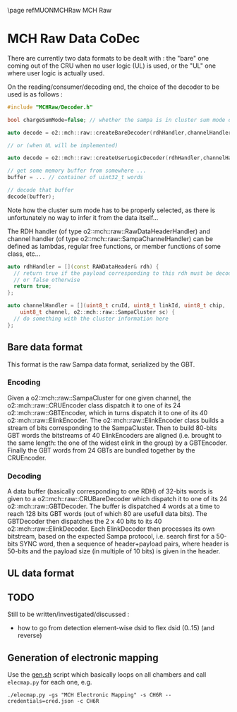 \page refMUONMCHRaw MCH Raw

# MCH Raw Data CoDec

There are currently two data formats to be dealt with : the "bare" one coming out of the CRU when no user logic (UL) is used, or the "UL" one where user logic is actually used.

On the reading/consumer/decoding end, the choice of the decoder to be used is as follows :

```.cpp
#include "MCHRaw/Decoder.h"

bool chargeSumMode=false; // whether the sampa is in cluster sum mode or not

auto decode = o2::mch::raw::createBareDecoder(rdhHandler,channelHandler,chargeSumMode);

// or (when UL will be implemented)

auto decode = o2::mch::raw::createUserLogicDecoder(rdhHandler,channelHandler);

// get some memory buffer from somewhere ...
buffer = ... // container of uint32_t words

// decode that buffer
decode(buffer);

```

Note how the cluster sum mode has to be properly selected, as there is unfortunately no way to infer it from the data itself...

The RDH handler (of type o2::mch::raw::RawDataHeaderHandler) and channel handler (of type o2::mch::raw::SampaChannelHandler) can be defined as lambdas, regular free functions, or member functions of some class, etc...

```.cpp
auto rdhHandler = [](const RAWDataHeader& rdh) {
  // return true if the payload corresponding to this rdh must be decoded
  // or false otherwise
  return true;
};

auto channelHandler = [](uint8_t cruId, uint8_t linkId, uint8_t chip,
    uint8_t channel, o2::mch::raw::SampaCluster sc) {
  // do something with the cluster information here
};
```

## Bare data format

This format is the raw Sampa data format, serialized by the GBT.

### Encoding

Given a o2::mch::raw::SampaCluster for one given channel, the o2::mch::raw::CRUEncoder class dispatch it to one of its 24 o2::mch::raw::GBTEncoder, which in turns dispatch it to one of its 40 o2::mch::raw::ElinkEncoder. The o2::mch::raw::ElinkEncoder class builds a stream of bits corresponding to the SampaCluster.
Then to build 80-bits GBT words the bitstreams of 40 ElinkEncoders are aligned (i.e. brought to the same length: the one of the widest elink in the group) by a GBTEncoder. Finally the GBT words from 24 GBTs are bundled together by the CRUEncoder.

### Decoding

A data buffer (basically corresponding to one RDH) of 32-bits words is given to a o2::mch::raw::CRUBareDecoder which dispatch it to one of its 24 o2::mch::raw::GBTDecoder. The buffer is dispatched 4 words at a time to reach 128 bits GBT words (out of which 80 are usefull data bits). The GBTDecoder then dispatches the 2 x 40 bits to its 40 o2::mch::raw::ElinkDecoder. Each ElinkDecoder then processes its own bitstream, based on the expected Sampa protocol, i.e. search first for a 50-bits SYNC word, then a sequence of header+payload pairs, where header is 50-bits and the payload size (in multiple of 10 bits) is given in the header.

## UL data format

## TODO

Still to be written/investigated/discussed :

- how to go from detection element-wise dsid to flex dsid (0..15) (and reverse)

## Generation of electronic mapping

Use the [gen.sh](ElecMap/src/gen.sh) script which basically loops on all
chambers and call `elecmap.py` for each one, e.g.

```
./elecmap.py -gs "MCH Electronic Mapping" -s CH6R --credentials=cred.json -c CH6R
```
